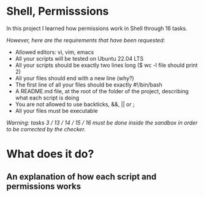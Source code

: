 # Shell, Permisssions

In this project I learned how permissions work in Shell through 16 tasks.

*However, here are the requirements that have been requested:*

* Allowed editors: vi, vim, emacs
* All your scripts will be tested on Ubuntu 22.04 LTS
* All your scripts should be exactly two lines long ($ wc -l file should print 2)
* All your files should end with a new line (why?)
* The first line of all your files should be exactly #!/bin/bash
* A README.md file, at the root of the folder of the project, describing what each script is doing
* You are not allowed to use backticks, &&, || or ;
* All your files must be executable

*Warning: tasks 3 / 13 / 14 / 15 / 16 must be done inside the sandbox in order to be corrected by the checker.*




# **What does it do?**

## **An explanation of how each script and permissions works**
